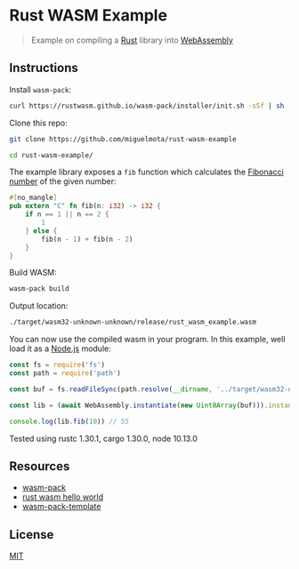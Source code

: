 # Rust WASM Example

> Example on compiling a [Rust](https://www.rust-lang.org) library into [WebAssembly](https://webassembly.org/)

## Instructions

Install `wasm-pack`:

```bash
curl https://rustwasm.github.io/wasm-pack/installer/init.sh -sSf | sh
```

Clone this repo:

```bash
git clone https://github.com/miguelmota/rust-wasm-example

cd rust-wasm-example/
```

The example library exposes a `fib` function which calculates the [Fibonacci number](https://en.wikipedia.org/wiki/Fibonacci_number) of the given number:

```rust
#[no_mangle]
pub extern "C" fn fib(n: i32) -> i32 {
    if n == 1 || n == 2 {
        1
    } else {
        fib(n - 1) + fib(n - 2)
    }
}
```

Build WASM:

```bash
wasm-pack build
```

Output location:

```bash
./target/wasm32-unknown-unknown/release/rust_wasm_example.wasm
```

You can now use the compiled wasm in your program. In this example, well load it as a [Node.js](https://nodejs.org/en/) module:

```js
const fs = require('fs')
const path = require('path')

const buf = fs.readFileSync(path.resolve(__dirname, '../target/wasm32-unknown-unknown/release/rust_wasm_example.wasm'))

const lib = (await WebAssembly.instantiate(new Uint8Array(buf))).instance.exports

console.log(lib.fib(10)) // 55
```

Tested using rustc 1.30.1, cargo 1.30.0, node 10.13.0

## Resources

- [wasm-pack](https://github.com/rustwasm/wasm-pack)
- [rust wasm hello world](https://rustwasm.github.io/book/game-of-life/hello-world.html)
- [wasm-pack-template](https://github.com/rustwasm/wasm-pack-template)

## License

[MIT](LICENSE)
